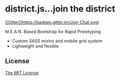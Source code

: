district.js...join the district
===========
[![Gitter](https://badges.gitter.im/Join Chat.svg)](https://gitter.im/dcCode/district.js?utm_source=badge&utm_medium=badge&utm_campaign=pr-badge&utm_content=badge)

M.E.A.N. Based Bootstrap for Rapid Prototyping

* Custom SASS mixins and mobile grid system
* Lighweight and flexible

## License
[The MIT License](http://opensource.org/licenses/MIT)
